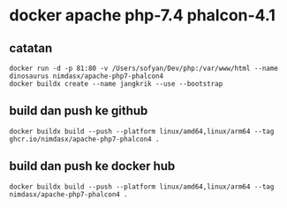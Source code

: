 # docker apache php-7.4 phalcon-4.1
## catatan
````
docker run -d -p 81:80 -v /Users/sofyan/Dev/php:/var/www/html --name dinosaurus nimdasx/apache-php7-phalcon4
docker buildx create --name jangkrik --use --bootstrap
````
## build dan push ke github
````
docker buildx build --push --platform linux/amd64,linux/arm64 --tag ghcr.io/nimdasx/apache-php7-phalcon4 .
````
## build dan push ke docker hub
````
docker buildx build --push --platform linux/amd64,linux/arm64 --tag nimdasx/apache-php7-phalcon4 .
````